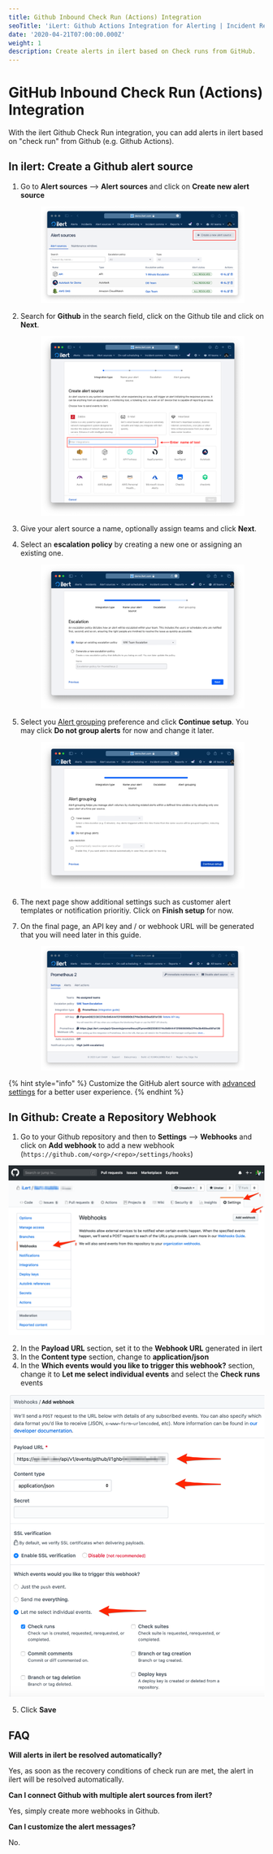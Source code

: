 ```yaml
---
title: Github Inbound Check Run (Actions) Integration
seoTitle: 'iLert: Github Actions Integration for Alerting | Incident Response | Uptime'
date: '2020-04-21T07:00:00.000Z'
weight: 1
description: Create alerts in ilert based on Check runs from GitHub.
---
```


# GitHub Inbound Check Run (Actions) Integration

With the ilert Github Check Run integration, you can add alerts in ilert based on "check run" from Github (e.g. Github Actions).

## In ilert: Create a Github alert source <a href="#create-alert-source" id="create-alert-source"></a>

1.  Go to **Alert sources** --> **Alert sources** and click on **Create new alert source**

    <figure><img src="../../../.gitbook/assets/Screenshot 2023-08-28 at 10.21.10.png" alt=""><figcaption></figcaption></figure>
2.  Search for **Github** in the search field, click on the Github tile and click on **Next**.&#x20;

    <figure><img src="../../../.gitbook/assets/Screenshot 2023-08-28 at 10.24.23.png" alt=""><figcaption></figcaption></figure>
3. Give your alert source a name, optionally assign teams and click **Next**.
4.  Select an **escalation policy** by creating a new one or assigning an existing one.

    <figure><img src="../../../.gitbook/assets/Screenshot 2023-08-28 at 11.37.47.png" alt=""><figcaption></figcaption></figure>
5.  Select you [Alert grouping](../../../alerting/alert-sources.md#alert-grouping) preference and click **Continue setup**. You may click **Do not group alerts** for now and change it later.&#x20;

    <figure><img src="../../../.gitbook/assets/Screenshot 2023-08-28 at 11.38.24.png" alt=""><figcaption></figcaption></figure>
6. The next page show additional settings such as customer alert templates or notification prioritiy. Click on **Finish setup** for now.
7.  On the final page, an API key and / or webhook URL will be generated that you will need later in this guide.

    <figure><img src="../../../.gitbook/assets/Screenshot 2023-08-28 at 11.47.34 (1).png" alt=""><figcaption></figcaption></figure>

{% hint style="info" %}
Customize the GitHub alert source with [advanced settings](../../../inbound-integrations/github/advanced-settings.md) for a better user experience.
{% endhint %}

## In Github: Create a Repository Webhook <a href="#in-github" id="in-github"></a>

1. Go to your Github repository and then to **Settings** --> **Webhooks** and click on **Add webhook** to add a new webhook (`https://github.com/<org>/<repo>/settings/hooks`)

![](../../../.gitbook/assets/ghch3.png)

2. In the **Payload URL** section, set it to the **Webhook URL** generated in ilert
3. In the **Content type** section, change to **application/json**
4. In the **Which events would you like to trigger this webhook?** section, change it to **Let me select individual events** and select the **Check runs** events

![](../../../.gitbook/assets/ghch4.png)

5. Click **Save**



## FAQ <a href="#faq" id="faq"></a>

**Will alerts in ilert be resolved automatically?**

Yes, as soon as the recovery conditions of check run are met, the alert in ilert will be resolved automatically.

**Can I connect Github with multiple alert sources from ilert?**

Yes, simply create more webhooks in Github.

**Can I customize the alert messages?**

No.
